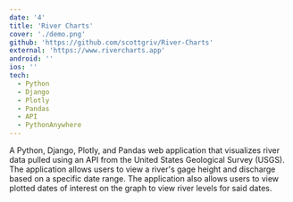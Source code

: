 ```yaml
---
date: '4'
title: 'River Charts'
cover: './demo.png'
github: 'https://github.com/scottgriv/River-Charts'
external: 'https://www.rivercharts.app'
android: ''
ios: ''
tech:
  - Python
  - Django
  - Plotly
  - Pandas
  - API
  - PythonAnywhere
---
```


A Python, Django, Plotly, and Pandas web application that visualizes river data pulled using an API from the United States Geological Survey (USGS). The application allows users to view a river's gage height and discharge based on a specific date range. The application also allows users to view plotted dates of interest on the graph to view river levels for said dates.
